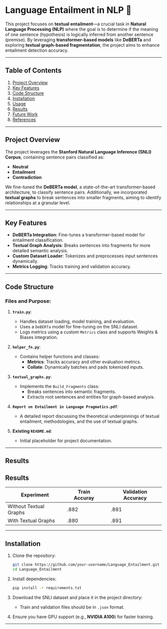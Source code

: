 # Language Entailment in NLP 🚀

This project focuses on **textual entailment**—a crucial task in **Natural Language Processing (NLP)** where the goal is to determine if the meaning of one sentence (hypothesis) is logically inferred from another sentence (premise). By leveraging **transformer-based models** like **DeBERTa** and exploring **textual graph-based fragmentation**, the project aims to enhance entailment detection accuracy.

---

## Table of Contents
1. [Project Overview](#project-overview)
2. [Key Features](#key-features)
3. [Code Structure](#code-structure)
4. [Installation](#installation)
5. [Usage](#usage)
6. [Results](#results)
7. [Future Work](#future-work)
8. [References](#references)

---

## Project Overview

The project leverages the **Stanford Natural Language Inference (SNLI) Corpus**, containing sentence pairs classified as:
- **Neutral**
- **Entailment**
- **Contradiction**

We fine-tuned the **DeBERTa model**, a state-of-the-art transformer-based architecture, to classify sentence pairs. Additionally, we incorporated **textual graphs** to break sentences into smaller fragments, aiming to identify relationships at a granular level.

---

## Key Features

- **DeBERTa Integration**: Fine-tunes a transformer-based model for entailment classification.
- **Textual Graph Analysis**: Breaks sentences into fragments for more detailed semantic analysis.
- **Custom Dataset Loader**: Tokenizes and preprocesses input sentences dynamically.
- **Metrics Logging**: Tracks training and validation accuracy.

---

## Code Structure

### Files and Purpose:
1. **`train.py`**:
   - Handles dataset loading, model training, and evaluation.
   - Uses a `DeBERTa` model for fine-tuning on the SNLI dataset.
   - Logs metrics using a custom `Metrics` class and supports Weights & Biases integration.

2. **`helper_fn.py`**:
   - Contains helper functions and classes:
     - **Metrics**: Tracks accuracy and other evaluation metrics.
     - **Collate**: Dynamically batches and pads tokenized inputs.

3. **`textual_graphs.py`**:
   - Implements the `Build_Fragments` class:
     - Breaks sentences into semantic fragments.
     - Extracts root sentences and entities for graph-based analysis.

4. **`Report on Entailment in Language Pragmatics.pdf`**:
   - A detailed report discussing the theoretical underpinnings of textual entailment, methodologies, and the use of textual graphs.

5. **Existing `README.md`**:
   - Initial placeholder for project documentation.

---
## Results
## Results

| Experiment                        | Train Accuray | | Validation Accuracy |
|-----------------------------------|---------------|-|---------------------|
| Without Textual Graphs            | .882          | |.891                 |
| With Textual Graphs               | .880          | |.891                 |



---
## Installation

1. Clone the repository:
    ```bash
    git clone https://github.com/your-username/Language_Entailment.git
    cd Language_Entailment
    ```

2. Install dependencies:
    ```bash
    pip install -r requirements.txt
    ```

3. Download the SNLI dataset and place it in the project directory:
    - Train and validation files should be in `.json` format.

4. Ensure you have GPU support (e.g., **NVIDIA A100**) for faster training.

---

